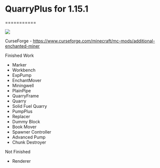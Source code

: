 # QuarryPlus for 1.15.1
===========

[![](https://github.com/Kotori316/QuarryPlus/workflows/Build%20Check/badge.svg)](https://github.com/Kotori316/QuarryPlus/actions)

CurseForge - https://www.curseforge.com/minecraft/mc-mods/additional-enchanted-miner

Finished Work
* Marker
* Workbench
* ExpPump
* EnchantMover
* Miningwell
* PlainPipe
* QuarryFrame
* Quarry
* Solid Fuel Quarry
* PumpPlus
* Replacer
* Dummy Block
* Book Mover
* Spawner Controller
* Advanced Pump
* Chunk Destroyer

Not Finished
* Renderer
